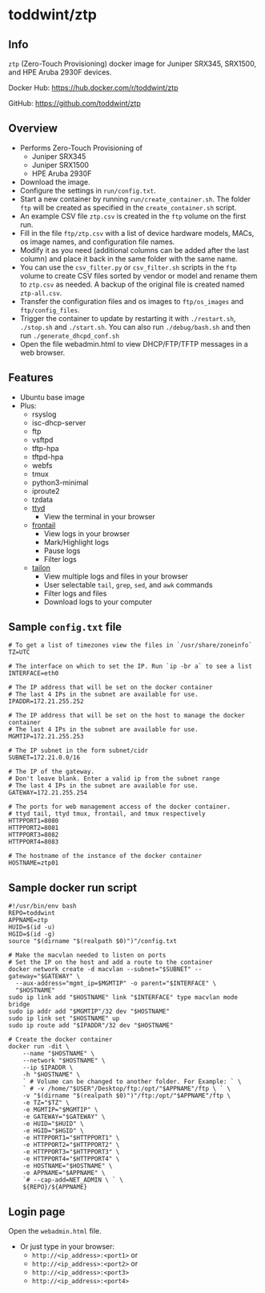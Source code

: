 # toddwint/ztp

## Info

`ztp` (Zero-Touch Provisioning) docker image for Juniper SRX345, SRX1500, and HPE Aruba 2930F devices.

Docker Hub: <https://hub.docker.com/r/toddwint/ztp>

GitHub: <https://github.com/toddwint/ztp>


## Overview

- Performs Zero-Touch Provisioning of
    - Juniper SRX345
    - Juniper SRX1500
    - HPE Aruba 2930F
- Download the image.
- Configure the settings in `run/config.txt`.
- Start a new container by running `run/create_container.sh`. The folder `ftp` will be created as specified in the `create_container.sh` script.
- An example CSV file `ztp.csv` is created in the `ftp` volume on the first run.
- Fill in the file `ftp/ztp.csv` with a list of device hardware models, MACs, os image names, and configuration file names.
- Modify it as you need (additional columns can be added after the last column) and place it back in the same folder with the same name.
- You can use the `csv_filter.py` or `csv_filter.sh` scripts in the `ftp` volume to create CSV files sorted by vendor or model and rename them to `ztp.csv` as needed. A backup of the original file is created named `ztp-all.csv`.
- Transfer the configuration files and os images to `ftp/os_images` and `ftp/config_files`.
- Trigger the container to update by restarting it with `./restart.sh`, `./stop.sh` and `./start.sh`. You can also run `./debug/bash.sh` and then run `./generate_dhcpd_conf.sh`
- Open the file webadmin.html to view DHCP/FTP/TFTP messages in a web browser.


## Features

- Ubuntu base image
- Plus:
  - rsyslog
  - isc-dhcp-server
  - ftp
  - vsftpd
  - tftp-hpa
  - tftpd-hpa
  - webfs
  - tmux
  - python3-minimal
  - iproute2
  - tzdata
  - [ttyd](https://github.com/tsl0922/ttyd)
    - View the terminal in your browser
  - [frontail](https://github.com/mthenw/frontail)
    - View logs in your browser
    - Mark/Highlight logs
    - Pause logs
    - Filter logs
  - [tailon](https://github.com/gvalkov/tailon)
    - View multiple logs and files in your browser
    - User selectable `tail`, `grep`, `sed`, and `awk` commands
    - Filter logs and files
    - Download logs to your computer


## Sample `config.txt` file

```
# To get a list of timezones view the files in `/usr/share/zoneinfo`
TZ=UTC

# The interface on which to set the IP. Run `ip -br a` to see a list
INTERFACE=eth0

# The IP address that will be set on the docker container
# The last 4 IPs in the subnet are available for use.
IPADDR=172.21.255.252

# The IP address that will be set on the host to manage the docker container
# The last 4 IPs in the subnet are available for use.
MGMTIP=172.21.255.253

# The IP subnet in the form subnet/cidr
SUBNET=172.21.0.0/16

# The IP of the gateway. 
# Don't leave blank. Enter a valid ip from the subnet range
# The last 4 IPs in the subnet are available for use.
GATEWAY=172.21.255.254

# The ports for web management access of the docker container.
# ttyd tail, ttyd tmux, frontail, and tmux respectively
HTTPPORT1=8080
HTTPPORT2=8081
HTTPPORT3=8082
HTTPPORT4=8083

# The hostname of the instance of the docker container
HOSTNAME=ztp01
```


## Sample docker run script

```
#!/usr/bin/env bash
REPO=toddwint
APPNAME=ztp
HUID=$(id -u)
HGID=$(id -g)
source "$(dirname "$(realpath $0)")"/config.txt

# Make the macvlan needed to listen on ports
# Set the IP on the host and add a route to the container
docker network create -d macvlan --subnet="$SUBNET" --gateway="$GATEWAY" \
  --aux-address="mgmt_ip=$MGMTIP" -o parent="$INTERFACE" \
  "$HOSTNAME"
sudo ip link add "$HOSTNAME" link "$INTERFACE" type macvlan mode bridge
sudo ip addr add "$MGMTIP"/32 dev "$HOSTNAME"
sudo ip link set "$HOSTNAME" up
sudo ip route add "$IPADDR"/32 dev "$HOSTNAME"

# Create the docker container
docker run -dit \
    --name "$HOSTNAME" \
    --network "$HOSTNAME" \
    --ip $IPADDR \
    -h "$HOSTNAME" \
    ` # Volume can be changed to another folder. For Example: ` \
    ` # -v /home/"$USER"/Desktop/ftp:/opt/"$APPNAME"/ftp \ ` \
    -v "$(dirname "$(realpath $0)")"/ftp:/opt/"$APPNAME"/ftp \
    -e TZ="$TZ" \
    -e MGMTIP="$MGMTIP" \
    -e GATEWAY="$GATEWAY" \
    -e HUID="$HUID" \
    -e HGID="$HGID" \
    -e HTTPPORT1="$HTTPPORT1" \
    -e HTTPPORT2="$HTTPPORT2" \
    -e HTTPPORT3="$HTTPPORT3" \
    -e HTTPPORT4="$HTTPPORT4" \
    -e HOSTNAME="$HOSTNAME" \
    -e APPNAME="$APPNAME" \
    `# --cap-add=NET_ADMIN \ ` \
    ${REPO}/${APPNAME}
```


## Login page

Open the `webadmin.html` file.

- Or just type in your browser: 
  - `http://<ip_address>:<port1>` or
  - `http://<ip_address>:<port2>` or
  - `http://<ip_address>:<port3>`
  - `http://<ip_address>:<port4>`
